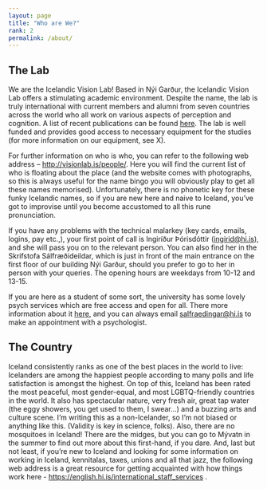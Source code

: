 ```yaml
---
layout: page
title: "Who are We?"
rank: 2
permalink: /about/
---
```


## The Lab
We are the Icelandic Vision Lab! Based in Nýi Garður, the Icelandic Vision Lab offers a stimulating academic environment. Despite the name, the lab is truly international with current members and alumni from seven countries across the world who all work on various aspects of perception and cognition. A list of recent publications can be found [here](http://visionlab.is/publications/). The lab is well funded and provides good access to necessary equipment for the studies (for more information on our equipment, see X).

For further information on who is who, you can refer to the following web address – http://visionlab.is/people/. Here you will find the current list of who is floating about the place (and the website comes with photographs, so this is always useful for the name bingo you will obviously play to get all these names memorised). Unfortunately, there is no phonetic key for these funky Icelandic names, so if you are new here and naive to Iceland, you’ve got to improvise until you become accustomed to all this rune pronunciation.

If you have any problems with the technical malarkey (key cards, emails, logins, pay etc.,), your first point of call is Ingiríður Þórisdóttir (ingirid@hi.is), and she will pass you on to the relevant person. You can also find her in the Skrifstofa Sálfræðideildar, which is just in front of the main entrance on the first floor of our building Nýi Garður, should you prefer to go to her in person with your queries. The opening hours are weekdays from 10-12 and 13-15.

If you are here as a student of some sort, the university has some lovely psych services which are free access and open for all. There more information about it [here](https://english.hi.is/studies/psychological_services), and you can always email salfraedingar@hi.is to make an appointment with a psychologist.

## The Country
Iceland consistently ranks as one of the best places in the world to live: Icelanders are among the happiest people according to many polls and life satisfaction is amongst the highest. On top of this, Iceland has been rated the most peaceful, most gender-equal, and most LGBTQ-friendly countries in the world. It also has spectacular nature, very fresh air, great tap water (the eggy showers, you get used to them, I swear…) and a buzzing arts and culture scene. I’m writing this as a non-Icelander, so I’m not biased or anything like this. (Validity is key in science, folks). Also, there are no mosquitoes in Iceland! There are the midges, but you can go to Mývatn in the summer to find out more about this first-hand, if you dare.
And, last but not least, if you’re new to Iceland and looking for some information on working in Iceland, kennitalas, taxes, unions and all that jazz, the following web address is a great resource for getting acquainted with how things work here - https://english.hi.is/international_staff_services .
